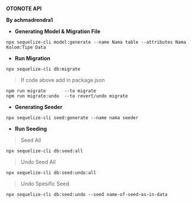 **OTONOTE API**

**By achmadrendra1**


* **Generating Model & Migration File**
```
npx sequelize-cli model:generate --name Nama table --attributes Nama Kolom:Tipe Data

```

* **Run Migration**
```
npx sequelize-cli db:migrate 

```
> If code above add in package.json
```
npm run migrate       --to migrate
npm run migrate:undo  --to revert/undo migrate
```

* **Generating Seeder**
```
npx sequelize-cli seed:generate --name nama seeder
```

* **Run Seeding**
>Seed All
```
npx sequelize-cli db:seed:all
```
>Undo Seed All
```
npx sequelize-cli db:seed:undo:all
```
>Undo Spesific Seed
```
npx sequelize-cli db:seed:undo --seed name-of-seed-as-in-data
```

